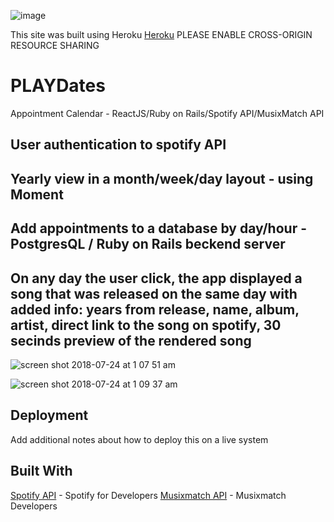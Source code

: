 ![image](https://user-images.githubusercontent.com/18123962/43118142-856bc1be-8ede-11e8-87ff-8c396a9ca595.png)


This site was built using Heroku [Heroku](https://playdates-calendar.herokuapp.com/)
  PLEASE ENABLE CROSS-ORIGIN RESOURCE SHARING


# PLAYDates

Appointment Calendar - ReactJS/Ruby on Rails/Spotify API/MusixMatch API

## User authentication to spotify API

## Yearly view in a month/week/day layout - using Moment

## Add appointments to a database by day/hour - PostgresQL / Ruby on Rails beckend server

## On any day the user click, the app displayed a song that was released on the same day with added info: years from release, name, album, artist, direct link to the song on spotify, 30 secinds preview of the rendered song  

![screen shot 2018-07-24 at 1 07 51 am](https://user-images.githubusercontent.com/18123962/43118495-1e37060a-8ee0-11e8-9c94-0131a22c3487.png)

![screen shot 2018-07-24 at 1 09 37 am](https://user-images.githubusercontent.com/18123962/43118658-d2f9cd34-8ee0-11e8-8c23-6134117642ef.png)

## Deployment

Add additional notes about how to deploy this on a live system

## Built With

[Spotify API](https://developer.spotify.com/documentation/web-api/) - Spotify for Developers 
[Musixmatch API](https://developer.musixmatch.com/) - Musixmatch Developers 




